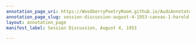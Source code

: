 ```yaml
---
annotation_page_uri: https://WoodberryPoetryRoom.github.io/AudiAnnotate-Workshop/annotations/session-discussion-august-4-1953-canvas-1-harold-humes.json
annotation_page_slug: session-discussion-august-4-1953-canvas-1-harold-humes
layout: annotation_page
manifest_label: Session Discussion, August 4, 1953

---
```


